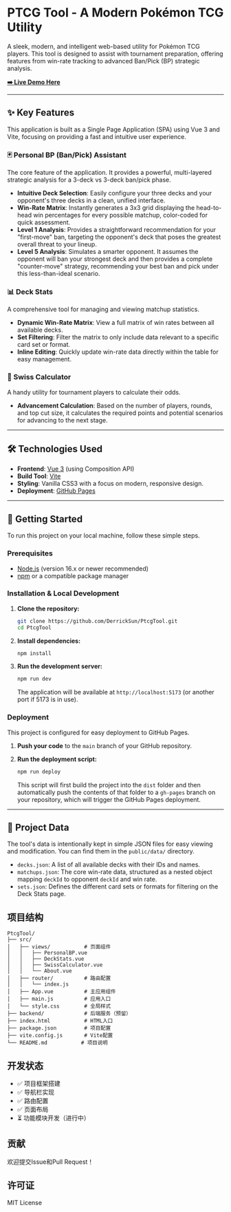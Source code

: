 # PTCG Tool - A Modern Pokémon TCG Utility

A sleek, modern, and intelligent web-based utility for Pokémon TCG players. This tool is designed to assist with tournament preparation, offering features from win-rate tracking to advanced Ban/Pick (BP) strategic analysis.

**[➡️ Live Demo Here](https://derricksun.github.io/PtcgTool/)**

---

## ✨ Key Features

This application is built as a Single Page Application (SPA) using Vue 3 and Vite, focusing on providing a fast and intuitive user experience.

### 🃏 Personal BP (Ban/Pick) Assistant
The core feature of the application. It provides a powerful, multi-layered strategic analysis for a 3-deck vs 3-deck ban/pick phase.

- **Intuitive Deck Selection**: Easily configure your three decks and your opponent's three decks in a clean, unified interface.
- **Win-Rate Matrix**: Instantly generates a 3x3 grid displaying the head-to-head win percentages for every possible matchup, color-coded for quick assessment.
- **Level 1 Analysis**: Provides a straightforward recommendation for your "first-move" ban, targeting the opponent's deck that poses the greatest overall threat to your lineup.
- **Level 5 Analysis**: Simulates a smarter opponent. It assumes the opponent will ban your strongest deck and then provides a complete "counter-move" strategy, recommending your best ban and pick under this less-than-ideal scenario.

### 📊 Deck Stats
A comprehensive tool for managing and viewing matchup statistics.

- **Dynamic Win-Rate Matrix**: View a full matrix of win rates between all available decks.
- **Set Filtering**: Filter the matrix to only include data relevant to a specific card set or format.
- **Inline Editing**: Quickly update win-rate data directly within the table for easy management.

### 🧮 Swiss Calculator
A handy utility for tournament players to calculate their odds.

- **Advancement Calculation**: Based on the number of players, rounds, and top cut size, it calculates the required points and potential scenarios for advancing to the next stage.

---

## 🛠️ Technologies Used

- **Frontend**: [Vue 3](https://vuejs.org/) (using Composition API)
- **Build Tool**: [Vite](https://vitejs.dev/)
- **Styling**: Vanilla CSS3 with a focus on modern, responsive design.
- **Deployment**: [GitHub Pages](https://pages.github.com/)

---

## 🚀 Getting Started

To run this project on your local machine, follow these simple steps.

### Prerequisites

- [Node.js](https://nodejs.org/) (version 16.x or newer recommended)
- [npm](https://www.npmjs.com/) or a compatible package manager

### Installation & Local Development

1.  **Clone the repository:**
    ```bash
    git clone https://github.com/DerrickSun/PtcgTool.git
    cd PtcgTool
    ```

2.  **Install dependencies:**
    ```bash
    npm install
    ```

3.  **Run the development server:**
    ```bash
    npm run dev
    ```
    The application will be available at `http://localhost:5173` (or another port if 5173 is in use).

### Deployment

This project is configured for easy deployment to GitHub Pages.

1.  **Push your code** to the `main` branch of your GitHub repository.

2.  **Run the deployment script:**
    ```bash
    npm run deploy
    ```
    This script will first build the project into the `dist` folder and then automatically push the contents of that folder to a `gh-pages` branch on your repository, which will trigger the GitHub Pages deployment.

---

## 📂 Project Data

The tool's data is intentionally kept in simple JSON files for easy viewing and modification. You can find them in the `public/data/` directory.

-   `decks.json`: A list of all available decks with their IDs and names.
-   `matchups.json`: The core win-rate data, structured as a nested object mapping `deckId` to opponent `deckId` and win rate.
-   `sets.json`: Defines the different card sets or formats for filtering on the Deck Stats page.

## 项目结构

```
PtcgTool/
├── src/
│   ├── views/           # 页面组件
│   │   ├── PersonalBP.vue
│   │   ├── DeckStats.vue
│   │   ├── SwissCalculator.vue
│   │   └── About.vue
│   ├── router/          # 路由配置
│   │   └── index.js
│   ├── App.vue          # 主应用组件
│   ├── main.js          # 应用入口
│   └── style.css        # 全局样式
├── backend/             # 后端服务（预留）
├── index.html           # HTML入口
├── package.json         # 项目配置
├── vite.config.js       # Vite配置
└── README.md           # 项目说明
```

## 开发状态

- ✅ 项目框架搭建
- ✅ 导航栏实现
- ✅ 路由配置
- ✅ 页面布局
- ⏳ 功能模块开发（进行中）

## 贡献

欢迎提交Issue和Pull Request！

## 许可证

MIT License 